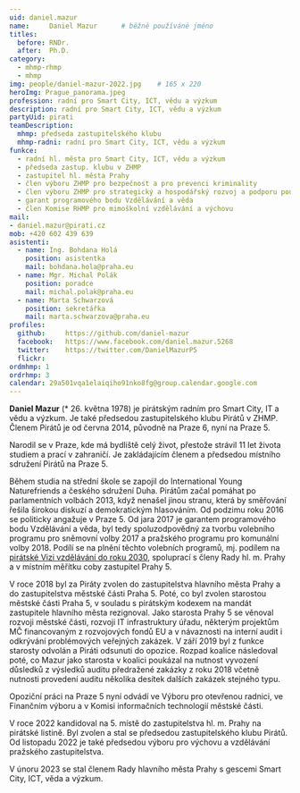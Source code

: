 ```yaml
---
uid: daniel.mazur
name:     Daniel Mazur  	# běžně používáné jméno
titles:
  before: RNDr. 
  after:  Ph.D.
category:                 	
  - mhmp-rhmp
  - mhmp
img: people/daniel-mazur-2022.jpg    # 165 x 220
heroImg: Prague_panorama.jpeg
profession: radní pro Smart City, ICT, vědu a výzkum
description: radní pro Smart City, ICT, vědu a výzkum
partyUid: pirati
teamDescription:
  mhmp: předseda zastupitelského klubu
  mhmp-radni: radní pro Smart City, ICT, vědu a výzkum
funkce:
  - radní hl. města pro Smart City, ICT, vědu a výzkum
  - předseda zastup. klubu v ZHMP
  - zastupitel hl. města Prahy
  - člen výboru ZHMP pro bezpečnost a pro prevenci kriminality
  - člen výboru ZHMP pro strategický a hospodářský rozvoj a podporu podnikání a inovací
  - garant programového bodu Vzdělávání a věda
  - člen Komise RHMP pro mimoškolní vzdělávání a výchovu
mail:
- daniel.mazur@pirati.cz
mob: +420 602 439 639
asistenti:
  - name: Ing. Bohdana Holá
    position: asistentka
    mail: bohdana.hola@praha.eu
  - name: Mgr. Michal Polák
    position: poradce
    mail: michal.polak@praha.eu
  - name: Marta Schwarzová
    position: sekretářka
    mail: marta.schwarzova@praha.eu
profiles:
  github:     https://github.com/daniel-mazur
  facebook:   https://www.facebook.com/daniel.mazur.5268
  twitter:    https://twitter.com/DanielMazurP5
  flickr:
ordmhmp: 1
ordrhmp: 3
calendar: 29a501vqa1elaiqiho91nko8fg@group.calendar.google.com
---
```


**Daniel Mazur** (* 26. května 1978) je pirátským radním pro Smart City, IT a vědu a výzkum. Je také předsedou zastupitelského klubu Pirátů v ZHMP. Členem Pirátů je od června 2014, původně na Praze 6, nyní na Praze 5. 

Narodil se v Praze, kde má bydliště celý život, přestože strávil 11 let života studiem a prací v zahraničí. Je zakládajícím členem a předsedou místního sdružení Pirátů na Praze 5.

Během studia na střední škole se zapojil do International Young Naturefriends a českého sdružení Duha. Pirátům začal pomáhat po parlamentních volbách 2013, když nenašel jinou stranu, která by směřování řešila širokou diskuzí a demokratickým hlasováním. Od podzimu roku 2016 se politicky angažuje v Praze 5. Od jara 2017 je garantem programového bodu Vzdělávání a věda, byl tedy spoluzodpovědný za tvorbu volebního programu pro sněmovní volby 2017 a pražského programu pro komunální volby 2018. Podílí se na plnění těchto volebních programů, mj. podílem na [pirátské Vizi vzdělávání do roku 2030](https://vzdelavani2030.cz/), spoluprací s členy Rady hl. m. Prahy a v místním měřítku coby zastupitel Prahy 5.

V roce 2018 byl za Piráty zvolen do zastupitelstva hlavního města Prahy a do zastupitelstva městské části Praha 5. Poté, co byl zvolen starostou městské části Praha 5, v souladu s pirátským kodexem na mandát zastupitele hlavního města rezignoval. Jako starosta Prahy 5 se věnoval rozvoji městské části, rozvoji IT infrastruktury úřadu, některým projektům MČ financovaným z rozvojových fondů EU a v návaznosti na interní audit i odkrývání problémových veřejných zakázek. V září 2019 byl z funkce starosty odvolán a Piráti odsunuti do opozice. Rozpad koalice následoval poté, co Mazur jako starosta v koalici poukázal na nutnost vyvození důsledků z výsledků auditu předražené zakázky z roku 2018 včetně nutnosti provedení auditu několika desítek dalších zakázek stejného typu. 

Opoziční práci na Praze 5 nyní odvádí ve Výboru pro otevřenou radnici, ve Finančním výboru a v Komisi informačních technologií městské části.

V roce 2022 kandidoval na 5. místě do zastupitelstva hl. m. Prahy na pirátské listině. Byl zvolen a stal se předsedou zastupitelského klubu Pirátů. Od listopadu 2022 je také předsedou výboru pro výchovu a vzdělávání pražského zastupitelstva.

V únoru 2023 se stal členem Rady hlavního města Prahy s gescemi Smart City, ICT, věda a výzkum.
